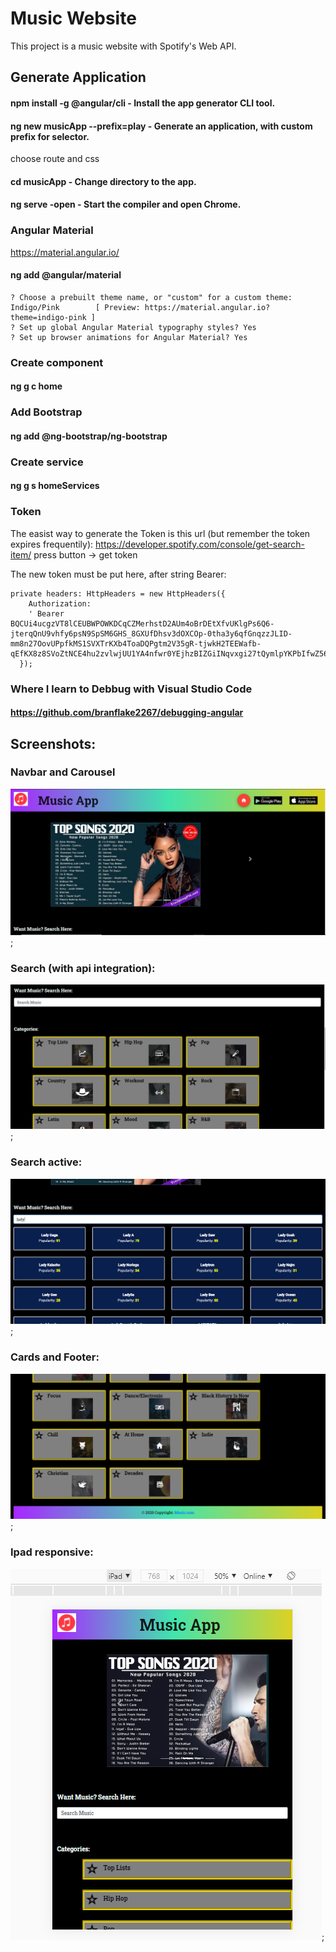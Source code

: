# Music Website

This project is a music website with Spotify's Web API.

## Generate Application

#### npm install -g @angular/cli - Install the app generator CLI tool.

#### ng new musicApp --prefix=play - Generate an application, with custom prefix for selector.
choose route and css

#### cd musicApp - Change directory to the app.

#### ng serve -open - Start the compiler and open Chrome.


### Angular Material
https://material.angular.io/
#### ng add @angular/material
```
? Choose a prebuilt theme name, or "custom" for a custom theme: Indigo/Pink        [ Preview: https://material.angular.io?theme=indigo-pink ]
? Set up global Angular Material typography styles? Yes 
? Set up browser animations for Angular Material? Yes
```

### Create component
#### ng g c home 

### Add Bootstrap
#### ng add @ng-bootstrap/ng-bootstrap

### Create service
#### ng g s homeServices

### Token
The easist way to generate the Token is this url (but remember the token expires frequentily):
https://developer.spotify.com/console/get-search-item/
press button -> get token

The new token must be put here, after string Bearer:
```
private headers: HttpHeaders = new HttpHeaders({
    Authorization:
    ' Bearer BQCUi4ucgzVT8lCEUBWPOWKDCqCZMerhstD2AUm4oBrDEtXfvUKlgPs6Q6-jterqQnU9vhfy6psN9SpSM6GHS_8GXUfDhsv3dOXCOp-0tha3y6qfGnqzzJLID-mm8n27OovUPpfkMS1SVXTrKXb4ToaDQPgtm2V35gR-tjwkH2TEEWafb-qEfKX8z8SVoZtNCE4hu2zvlwjUU1YA4nfwr0YEjhzBIZGiINqvxgi27tQymlpYKPbIfwZ564E7znuWutZkayefbKQfU43eRDeE6mDRyFXRxBozOrY'
  });

```

### Where I learn to Debbug with Visual Studio Code
#### https://github.com/branflake2267/debugging-angular

## Screenshots:

### Navbar and Carousel

![webNav](https://github.com/winea/MusicAppAngular/blob/main/src/assets/img/website.png?raw=true);

### Search (with api integration):

![search](https://github.com/winea/MusicAppAngular/blob/main/src/assets/img/website2.png?raw=true);

### Search active:

![searchActive](https://github.com/winea/MusicAppAngular/blob/main/src/assets/img/website4.png?raw=true);

### Cards and Footer: 

![cards](https://github.com/winea/MusicAppAngular/blob/main/src/assets/img/website3.png?raw=true);

### Ipad responsive:

![ipad](https://github.com/winea/MusicAppAngular/blob/main/src/assets/img/ipad.png?raw=true);
